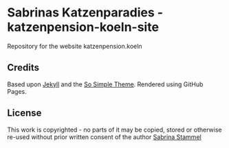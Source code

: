# Sabrinas Katzenparadies - katzenpension-koeln-site

Repository for the website katzenpension.koeln

## Credits

Based upon [Jekyll](https://jekyllrb.org) and the [So Simple Theme](https://github.com/mmistakes/so-simple-theme/). Rendered using GitHub Pages.

## License
This work is copyrighted - no parts of it may be copied, stored or otherwise re-used without prior written consent
of the author [Sabrina Stammel](mailto:sabrina.stammel@web.de)
